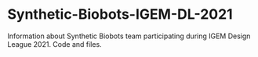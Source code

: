 # Synthetic-Biobots-IGEM-DL-2021
Information about Synthetic Biobots team participating during IGEM Design League 2021. Code and files.
